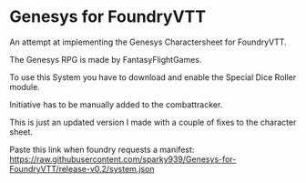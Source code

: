 # Genesys for FoundryVTT

An attempt at implementing the Genesys Charactersheet for FoundryVTT.

The Genesys RPG is made by FantasyFlightGames.

To use this System you have to download and enable the Special Dice Roller module.

Initiative has to be manually added to the combattracker.

This is just an updated version I made with a couple of fixes to the character sheet.

Paste this link when foundry requests a manifest:
https://raw.githubusercontent.com/sparky939/Genesys-for-FoundryVTT/release-v0.2/system.json
